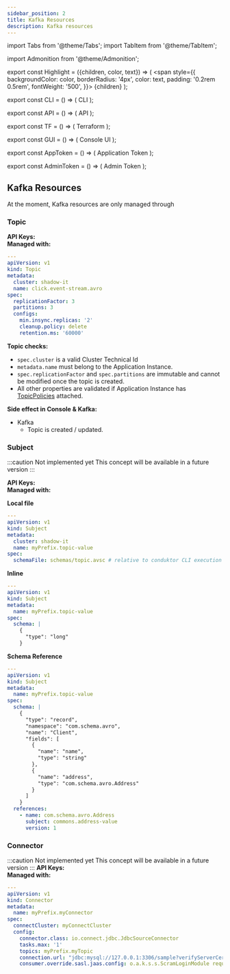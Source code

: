 ```yaml
---
sidebar_position: 2
title: Kafka Resources
description: Kafka resources
---
```



import Tabs from '@theme/Tabs';
import TabItem from '@theme/TabItem';

import Admonition from '@theme/Admonition';

export const Highlight = ({children, color, text}) => (
<span style={{ backgroundColor: color, borderRadius: '4px', color: text, padding: '0.2rem 0.5rem', fontWeight: '500', }}>
{children}
</span>
);

export const CLI = () => (
<Highlight color="#F8F1EE" text="#7D5E54">CLI</Highlight>
);

export const API = () => (
<Highlight color="#E7F9F5" text="#067A6F">API</Highlight>
);

export const TF = () => (
<Highlight color="#FCEFFC" text="#9C2BAD">Terraform</Highlight>
);

export const GUI = () => (
<Highlight color="#F6F4FF" text="#422D84">Console UI</Highlight>
);


export const AppToken = () => (
<Highlight color="#F0F4FF" text="#3451B2">Application Token</Highlight>
);

export const AdminToken = () => (
<Highlight color="#FEEFF6" text="#CB1D63">Admin Token</Highlight>
);

## Kafka Resources

At the moment, Kafka resources are only managed through <GUI />

### Topic

**API Keys:** <AdminToken />  <AppToken />  
**Managed with:** <CLI /> <API /> <GUI />


````yaml
---
apiVersion: v1
kind: Topic
metadata:
  cluster: shadow-it
  name: click.event-stream.avro
spec:
  replicationFactor: 3
  partitions: 3
  configs:
    min.insync.replicas: '2'
    cleanup.policy: delete
    retention.ms: '60000'
````
**Topic checks:**
- `spec.cluster` is a valid Cluster Technical Id
- `metadata.name` must belong to the Application Instance.
- `spec.replicationFactor` and `spec.partitions` are immutable and cannot be modified once the topic is created.
- All other properties are validated if Application Instance has [TopicPolicies](#topic-policy) attached.

**Side effect in Console & Kafka:**
- Kafka
    - Topic is created / updated.

### Subject
:::caution Not implemented yet
This concept will be available in a future version
:::

**API Keys:** <AdminToken />  <AppToken />  
**Managed with:** <CLI /> <API /> <GUI />

**Local file**

```yaml
---
apiVersion: v1
kind: Subject
metadata:
  cluster: shadow-it
  name: myPrefix.topic-value
spec:
  schemaFile: schemas/topic.avsc # relative to conduktor CLI execution context
```

**Inline**

```yaml
---
apiVersion: v1
kind: Subject
metadata:
  name: myPrefix.topic-value
spec:
  schema: |
    {
      "type": "long"
    }
```

**Schema Reference**

```yaml
---
apiVersion: v1
kind: Subject
metadata:
  name: myPrefix.topic-value
spec:
  schema: |
    {
      "type": "record",
      "namespace": "com.schema.avro",
      "name": "Client",
      "fields": [
        {
          "name": "name",
          "type": "string"
        },
        {
          "name": "address",
          "type": "com.schema.avro.Address"
        }
      ]
    }
  references:
    - name: com.schema.avro.Address
      subject: commons.address-value
      version: 1
```

### Connector
:::caution Not implemented yet
This concept will be available in a future version
:::
**API Keys:** <AdminToken />  <AppToken />  
**Managed with:** <CLI /> <API /> <GUI />

```yaml
---
apiVersion: v1
kind: Connector
metadata:
  name: myPrefix.myConnector
spec:
  connectCluster: myConnectCluster
  config:
    connector.class: io.connect.jdbc.JdbcSourceConnector
    tasks.max: '1'
    topics: myPrefix.myTopic
    connection.url: "jdbc:mysql://127.0.0.1:3306/sample?verifyServerCertificate=false&useSSL=true&requireSSL=true"
    consumer.override.sasl.jaas.config: o.a.k.s.s.ScramLoginModule required username="<user>" password="<password>";

```